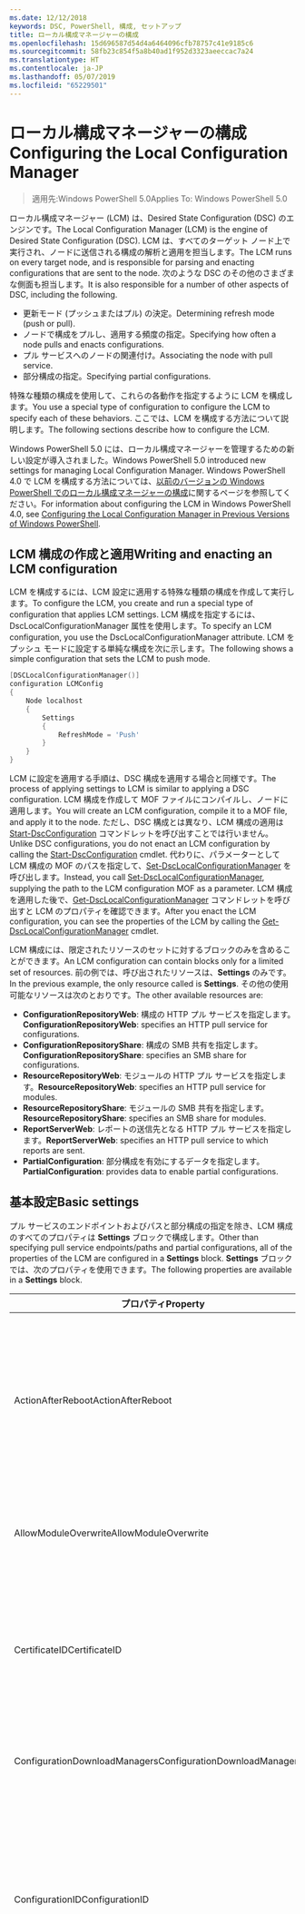 ```yaml
---
ms.date: 12/12/2018
keywords: DSC, PowerShell, 構成, セットアップ
title: ローカル構成マネージャーの構成
ms.openlocfilehash: 15d696587d54d4a6464096cfb78757c41e9185c6
ms.sourcegitcommit: 58fb23c854f5a8b40ad1f952d3323aeeccac7a24
ms.translationtype: HT
ms.contentlocale: ja-JP
ms.lasthandoff: 05/07/2019
ms.locfileid: "65229501"
---
```

# <a name="configuring-the-local-configuration-manager"></a><span data-ttu-id="2048e-103">ローカル構成マネージャーの構成</span><span class="sxs-lookup"><span data-stu-id="2048e-103">Configuring the Local Configuration Manager</span></span>

> <span data-ttu-id="2048e-104">適用先:Windows PowerShell 5.0</span><span class="sxs-lookup"><span data-stu-id="2048e-104">Applies To: Windows PowerShell 5.0</span></span>

<span data-ttu-id="2048e-105">ローカル構成マネージャー (LCM) は、Desired State Configuration (DSC) のエンジンです。</span><span class="sxs-lookup"><span data-stu-id="2048e-105">The Local Configuration Manager (LCM) is the engine of Desired State Configuration (DSC).</span></span>
<span data-ttu-id="2048e-106">LCM は、すべてのターゲット ノード上で実行され、ノードに送信される構成の解析と適用を担当します。</span><span class="sxs-lookup"><span data-stu-id="2048e-106">The LCM runs on every target node, and is responsible for parsing and enacting configurations that are sent to the node.</span></span>
<span data-ttu-id="2048e-107">次のような DSC のその他のさまざまな側面も担当します。</span><span class="sxs-lookup"><span data-stu-id="2048e-107">It is also responsible for a number of other aspects of DSC, including the following.</span></span>

- <span data-ttu-id="2048e-108">更新モード (プッシュまたはプル) の決定。</span><span class="sxs-lookup"><span data-stu-id="2048e-108">Determining refresh mode (push or pull).</span></span>
- <span data-ttu-id="2048e-109">ノードで構成をプルし、適用する頻度の指定。</span><span class="sxs-lookup"><span data-stu-id="2048e-109">Specifying how often a node pulls and enacts configurations.</span></span>
- <span data-ttu-id="2048e-110">プル サービスへのノードの関連付け。</span><span class="sxs-lookup"><span data-stu-id="2048e-110">Associating the node with pull service.</span></span>
- <span data-ttu-id="2048e-111">部分構成の指定。</span><span class="sxs-lookup"><span data-stu-id="2048e-111">Specifying partial configurations.</span></span>

<span data-ttu-id="2048e-112">特殊な種類の構成を使用して、これらの各動作を指定するように LCM を構成します。</span><span class="sxs-lookup"><span data-stu-id="2048e-112">You use a special type of configuration to configure the LCM to specify each of these behaviors.</span></span>
<span data-ttu-id="2048e-113">ここでは、LCM を構成する方法について説明します。</span><span class="sxs-lookup"><span data-stu-id="2048e-113">The following sections describe how to configure the LCM.</span></span>

<span data-ttu-id="2048e-114">Windows PowerShell 5.0 には、ローカル構成マネージャーを管理するための新しい設定が導入されました。</span><span class="sxs-lookup"><span data-stu-id="2048e-114">Windows PowerShell 5.0 introduced new settings for managing Local Configuration Manager.</span></span>
<span data-ttu-id="2048e-115">Windows PowerShell 4.0 で LCM を構成する方法については、[以前のバージョンの Windows PowerShell でのローカル構成マネージャーの構成](metaconfig4.md)に関するページを参照してください。</span><span class="sxs-lookup"><span data-stu-id="2048e-115">For information about configuring the LCM in Windows PowerShell 4.0, see [Configuring the Local Configuration Manager in Previous Versions of Windows PowerShell](metaconfig4.md).</span></span>

## <a name="writing-and-enacting-an-lcm-configuration"></a><span data-ttu-id="2048e-116">LCM 構成の作成と適用</span><span class="sxs-lookup"><span data-stu-id="2048e-116">Writing and enacting an LCM configuration</span></span>

<span data-ttu-id="2048e-117">LCM を構成するには、LCM 設定に適用する特殊な種類の構成を作成して実行します。</span><span class="sxs-lookup"><span data-stu-id="2048e-117">To configure the LCM, you create and run a special type of configuration that applies LCM settings.</span></span>
<span data-ttu-id="2048e-118">LCM 構成を指定するには、DscLocalConfigurationManager 属性を使用します。</span><span class="sxs-lookup"><span data-stu-id="2048e-118">To specify an LCM configuration, you use the DscLocalConfigurationManager attribute.</span></span>
<span data-ttu-id="2048e-119">LCM をプッシュ モードに設定する単純な構成を次に示します。</span><span class="sxs-lookup"><span data-stu-id="2048e-119">The following shows a simple configuration that sets the LCM to push mode.</span></span>

```powershell
[DSCLocalConfigurationManager()]
configuration LCMConfig
{
    Node localhost
    {
        Settings
        {
            RefreshMode = 'Push'
        }
    }
}
```

<span data-ttu-id="2048e-120">LCM に設定を適用する手順は、DSC 構成を適用する場合と同様です。</span><span class="sxs-lookup"><span data-stu-id="2048e-120">The process of applying settings to LCM is similar to applying a DSC configuration.</span></span>
<span data-ttu-id="2048e-121">LCM 構成を作成して MOF ファイルにコンパイルし、ノードに適用します。</span><span class="sxs-lookup"><span data-stu-id="2048e-121">You will create an LCM configuration, compile it to a MOF file, and apply it to the node.</span></span>
<span data-ttu-id="2048e-122">ただし、DSC 構成とは異なり、LCM 構成の適用は [Start-DscConfiguration](/powershell/module/psdesiredstateconfiguration/start-dscconfiguration) コマンドレットを呼び出すことでは行いません。</span><span class="sxs-lookup"><span data-stu-id="2048e-122">Unlike DSC configurations, you do not enact an LCM configuration by calling the [Start-DscConfiguration](/powershell/module/psdesiredstateconfiguration/start-dscconfiguration) cmdlet.</span></span>
<span data-ttu-id="2048e-123">代わりに、パラメーターとして LCM 構成の MOF のパスを指定して、[Set-DscLocalConfigurationManager](/powershell/module/PSDesiredStateConfiguration/Set-DscLocalConfigurationManager) を呼び出します。</span><span class="sxs-lookup"><span data-stu-id="2048e-123">Instead, you call [Set-DscLocalConfigurationManager](/powershell/module/PSDesiredStateConfiguration/Set-DscLocalConfigurationManager), supplying the path to the LCM configuration MOF as a parameter.</span></span>
<span data-ttu-id="2048e-124">LCM 構成を適用した後で、[Get-DscLocalConfigurationManager](/powershell/module/PSDesiredStateConfiguration/Get-DscLocalConfigurationManager) コマンドレットを呼び出すと LCM のプロパティを確認できます。</span><span class="sxs-lookup"><span data-stu-id="2048e-124">After you enact the LCM configuration, you can see the properties of the LCM by calling the [Get-DscLocalConfigurationManager](/powershell/module/PSDesiredStateConfiguration/Get-DscLocalConfigurationManager) cmdlet.</span></span>

<span data-ttu-id="2048e-125">LCM 構成には、限定されたリソースのセットに対するブロックのみを含めることができます。</span><span class="sxs-lookup"><span data-stu-id="2048e-125">An LCM configuration can contain blocks only for a limited set of resources.</span></span>
<span data-ttu-id="2048e-126">前の例では、呼び出されたリソースは、**Settings** のみです。</span><span class="sxs-lookup"><span data-stu-id="2048e-126">In the previous example, the only resource called is **Settings**.</span></span>
<span data-ttu-id="2048e-127">その他の使用可能なリソースは次のとおりです。</span><span class="sxs-lookup"><span data-stu-id="2048e-127">The other available resources are:</span></span>

* <span data-ttu-id="2048e-128">**ConfigurationRepositoryWeb**: 構成の HTTP プル サービスを指定します。</span><span class="sxs-lookup"><span data-stu-id="2048e-128">**ConfigurationRepositoryWeb**: specifies an HTTP pull service for configurations.</span></span>
* <span data-ttu-id="2048e-129">**ConfigurationRepositoryShare**: 構成の SMB 共有を指定します。</span><span class="sxs-lookup"><span data-stu-id="2048e-129">**ConfigurationRepositoryShare**: specifies an SMB share for configurations.</span></span>
* <span data-ttu-id="2048e-130">**ResourceRepositoryWeb**: モジュールの HTTP プル サービスを指定します。</span><span class="sxs-lookup"><span data-stu-id="2048e-130">**ResourceRepositoryWeb**: specifies an HTTP pull service for modules.</span></span>
* <span data-ttu-id="2048e-131">**ResourceRepositoryShare**: モジュールの SMB 共有を指定します。</span><span class="sxs-lookup"><span data-stu-id="2048e-131">**ResourceRepositoryShare**: specifies an SMB share for modules.</span></span>
* <span data-ttu-id="2048e-132">**ReportServerWeb**: レポートの送信先となる HTTP プル サービスを指定します。</span><span class="sxs-lookup"><span data-stu-id="2048e-132">**ReportServerWeb**: specifies an HTTP pull service to which reports are sent.</span></span>
* <span data-ttu-id="2048e-133">**PartialConfiguration**: 部分構成を有効にするデータを指定します。</span><span class="sxs-lookup"><span data-stu-id="2048e-133">**PartialConfiguration**: provides data to enable partial configurations.</span></span>

## <a name="basic-settings"></a><span data-ttu-id="2048e-134">基本設定</span><span class="sxs-lookup"><span data-stu-id="2048e-134">Basic settings</span></span>

<span data-ttu-id="2048e-135">プル サービスのエンドポイントおよびパスと部分構成の指定を除き、LCM 構成のすべてのプロパティは **Settings** ブロックで構成します。</span><span class="sxs-lookup"><span data-stu-id="2048e-135">Other than specifying pull service endpoints/paths and partial configurations, all of the properties of the LCM are configured in a **Settings** block.</span></span>
<span data-ttu-id="2048e-136">**Settings** ブロックでは、次のプロパティを使用できます。</span><span class="sxs-lookup"><span data-stu-id="2048e-136">The following properties are available in a **Settings** block.</span></span>

|  <span data-ttu-id="2048e-137">プロパティ</span><span class="sxs-lookup"><span data-stu-id="2048e-137">Property</span></span>  |  <span data-ttu-id="2048e-138">種類</span><span class="sxs-lookup"><span data-stu-id="2048e-138">Type</span></span>  |  <span data-ttu-id="2048e-139">説明</span><span class="sxs-lookup"><span data-stu-id="2048e-139">Description</span></span>   |
|----------- |------- |--------------- |
| <span data-ttu-id="2048e-140">ActionAfterReboot</span><span class="sxs-lookup"><span data-stu-id="2048e-140">ActionAfterReboot</span></span>| <span data-ttu-id="2048e-141">string</span><span class="sxs-lookup"><span data-stu-id="2048e-141">string</span></span>| <span data-ttu-id="2048e-142">構成の適用中の再起動後の動作を指定します。</span><span class="sxs-lookup"><span data-stu-id="2048e-142">Specifies what happens after a reboot during the application of a configuration.</span></span> <span data-ttu-id="2048e-143">指定できる値は __"ContinueConfiguration"__ と __"StopConfiguration"__ です。</span><span class="sxs-lookup"><span data-stu-id="2048e-143">The possible values are __"ContinueConfiguration"__ and __"StopConfiguration"__.</span></span> <ul><li> <span data-ttu-id="2048e-144">__ContinueConfiguration__: コンピューターの再起動後、現在の構成を引き続き適用します。</span><span class="sxs-lookup"><span data-stu-id="2048e-144">__ContinueConfiguration__: Continue applying the current configuration after machine reboot.</span></span> <span data-ttu-id="2048e-145">これは、既定値です。</span><span class="sxs-lookup"><span data-stu-id="2048e-145">This is the default value</span></span></li><li><span data-ttu-id="2048e-146">__StopConfiguration__: コンピューターの再起動後、現在の構成の適用を停止します。</span><span class="sxs-lookup"><span data-stu-id="2048e-146">__StopConfiguration__: Stop the current configuration after machine reboot.</span></span></li></ul>|
| <span data-ttu-id="2048e-147">AllowModuleOverwrite</span><span class="sxs-lookup"><span data-stu-id="2048e-147">AllowModuleOverwrite</span></span>| <span data-ttu-id="2048e-148">ブール</span><span class="sxs-lookup"><span data-stu-id="2048e-148">bool</span></span>| <span data-ttu-id="2048e-149">プル サービスからダウンロードされた新しい構成でのターゲット ノードの古い構成の上書きを許可する場合は、__$TRUE__。</span><span class="sxs-lookup"><span data-stu-id="2048e-149">__$TRUE__ if new configurations downloaded from the pull service are allowed to overwrite the old ones on the target node.</span></span> <span data-ttu-id="2048e-150">それ以外の場合は、$FALSE。</span><span class="sxs-lookup"><span data-stu-id="2048e-150">Otherwise, $FALSE.</span></span>|
| <span data-ttu-id="2048e-151">CertificateID</span><span class="sxs-lookup"><span data-stu-id="2048e-151">CertificateID</span></span>| <span data-ttu-id="2048e-152">string</span><span class="sxs-lookup"><span data-stu-id="2048e-152">string</span></span>| <span data-ttu-id="2048e-153">構成で渡される資格情報をセキュリティで保護するために使用される証明書の拇印。</span><span class="sxs-lookup"><span data-stu-id="2048e-153">The thumbprint of a certificate used to secure credentials passed in a configuration.</span></span> <span data-ttu-id="2048e-154">詳細については、「[Want to secure credentials in Windows PowerShell Desired State Configuration? (Windows PowerShell Desired State Configuration で資格情報をセキュリティ保護する)](http://blogs.msdn.com/b/powershell/archive/2014/01/31/want-to-secure-credentials-in-windows-powershell-desired-state-configuration.aspx)」をご覧ください。</span><span class="sxs-lookup"><span data-stu-id="2048e-154">For more information see [Want to secure credentials in Windows PowerShell Desired State Configuration](http://blogs.msdn.com/b/powershell/archive/2014/01/31/want-to-secure-credentials-in-windows-powershell-desired-state-configuration.aspx)?.</span></span> <br> <span data-ttu-id="2048e-155">__注:__ Azure Automation DSC プル サービスを使用している場合、このプロパティは自動で管理されます。</span><span class="sxs-lookup"><span data-stu-id="2048e-155">__Note:__ this is managed automatically if using Azure Automation DSC pull service.</span></span>|
| <span data-ttu-id="2048e-156">ConfigurationDownloadManagers</span><span class="sxs-lookup"><span data-stu-id="2048e-156">ConfigurationDownloadManagers</span></span>| <span data-ttu-id="2048e-157">CimInstance[]</span><span class="sxs-lookup"><span data-stu-id="2048e-157">CimInstance[]</span></span>| <span data-ttu-id="2048e-158">使われていません。</span><span class="sxs-lookup"><span data-stu-id="2048e-158">Obsolete.</span></span> <span data-ttu-id="2048e-159">構成プル サービスのエンドポイントを定義するには、__ConfigurationRepositoryWeb__ ブロックと __ConfigurationRepositoryShare__ ブロックを使用します。</span><span class="sxs-lookup"><span data-stu-id="2048e-159">Use __ConfigurationRepositoryWeb__ and __ConfigurationRepositoryShare__ blocks to define configuration pull service endpoints.</span></span>|
| <span data-ttu-id="2048e-160">ConfigurationID</span><span class="sxs-lookup"><span data-stu-id="2048e-160">ConfigurationID</span></span>| <span data-ttu-id="2048e-161">string</span><span class="sxs-lookup"><span data-stu-id="2048e-161">string</span></span>| <span data-ttu-id="2048e-162">旧バージョンのプル サービスとの互換性用。</span><span class="sxs-lookup"><span data-stu-id="2048e-162">For backwards compatibility with older pull service versions.</span></span> <span data-ttu-id="2048e-163">プル サービスから取得する構成ファイルを識別する GUID。</span><span class="sxs-lookup"><span data-stu-id="2048e-163">A GUID that identifies the configuration file to get from a pull service.</span></span> <span data-ttu-id="2048e-164">構成 MOF の名前が ConfigurationID.mof の場合、ノードはプル サービスで構成をプルします。</span><span class="sxs-lookup"><span data-stu-id="2048e-164">The node will pull configurations on the pull service if the name of the configuration MOF is named ConfigurationID.mof.</span></span><br> <span data-ttu-id="2048e-165">__注:__ このプロパティを設定した場合、__RegistrationKey__ を使用してプル サービスへノードを登録することはできません。</span><span class="sxs-lookup"><span data-stu-id="2048e-165">__Note:__ If you set this property, registering the node with a pull service by using __RegistrationKey__ does not work.</span></span> <span data-ttu-id="2048e-166">詳細については、「[構成名を使用したプル クライアントのセットアップ](../pull-server/pullClientConfigNames.md)」を参照してください。</span><span class="sxs-lookup"><span data-stu-id="2048e-166">For more information, see [Setting up a pull client with configuration names](../pull-server/pullClientConfigNames.md).</span></span>|
| <span data-ttu-id="2048e-167">ConfigurationMode</span><span class="sxs-lookup"><span data-stu-id="2048e-167">ConfigurationMode</span></span>| <span data-ttu-id="2048e-168">string</span><span class="sxs-lookup"><span data-stu-id="2048e-168">string</span></span> | <span data-ttu-id="2048e-169">LCM が実際に構成をターゲット ノードに適用する方法を指定します。</span><span class="sxs-lookup"><span data-stu-id="2048e-169">Specifies how the LCM actually applies the configuration to the target nodes.</span></span> <span data-ttu-id="2048e-170">指定できる値は __"ApplyOnly"__、__"ApplyAndMonitior"__、__"ApplyAndAutoCorrect"__ です。</span><span class="sxs-lookup"><span data-stu-id="2048e-170">Possible values are __"ApplyOnly"__,__"ApplyAndMonitor"__, and __"ApplyAndAutoCorrect"__.</span></span> <ul><li><span data-ttu-id="2048e-171">__ApplyOnly__:DSC によって構成が適用され、それ以上は何も行われません。ただし、ターゲット ノードに新しい構成がプッシュされた場合、または新しい構成がサービスからプルされた場合を除きます。</span><span class="sxs-lookup"><span data-stu-id="2048e-171">__ApplyOnly__: DSC applies the configuration and does nothing further unless a new configuration is pushed to the target node or when a new configuration is pulled from a service.</span></span> <span data-ttu-id="2048e-172">新しい構成を最初に適用した後、DSC では以前に構成した状態からのずれを確認しません。</span><span class="sxs-lookup"><span data-stu-id="2048e-172">After initial application of a new configuration, DSC does not check for drift from a previously configured state.</span></span> <span data-ttu-id="2048e-173">DSC は成功するまで構成の適用を試みて、成功すると __ApplyOnly__ が有効になります。</span><span class="sxs-lookup"><span data-stu-id="2048e-173">Note that DSC will attempt to apply the configuration until it is successful before __ApplyOnly__ takes effect.</span></span> </li><li> <span data-ttu-id="2048e-174">__ApplyAndMonitor__:これは、既定値です。</span><span class="sxs-lookup"><span data-stu-id="2048e-174">__ApplyAndMonitor__: This is the default value.</span></span> <span data-ttu-id="2048e-175">LCM は、新しい構成を適用します。</span><span class="sxs-lookup"><span data-stu-id="2048e-175">The LCM applies any new configurations.</span></span> <span data-ttu-id="2048e-176">新しい構成を最初に適用した後、ターゲット ノードが望ましい状態からずれた場合、DSC では、ログで不一致を報告します。</span><span class="sxs-lookup"><span data-stu-id="2048e-176">After initial application of a new configuration, if the target node drifts from the desired state, DSC reports the discrepancy in logs.</span></span> <span data-ttu-id="2048e-177">DSC は成功するまで構成の適用を試みて、成功すると __ApplyAndMonitor__ が有効になります。</span><span class="sxs-lookup"><span data-stu-id="2048e-177">Note that DSC will attempt to apply the configuration until it is successful before __ApplyAndMonitor__ takes effect.</span></span></li><li><span data-ttu-id="2048e-178">__ApplyAndAutoCorrect__:DSC によって新しい構成が適用されます。</span><span class="sxs-lookup"><span data-stu-id="2048e-178">__ApplyAndAutoCorrect__: DSC applies any new configurations.</span></span> <span data-ttu-id="2048e-179">新しい構成を最初に適用した後、ターゲット ノードが望ましい状態からずれた場合、DSC では、ログで不一致を報告し、現在の構成を再度適用します。</span><span class="sxs-lookup"><span data-stu-id="2048e-179">After initial application of a new configuration, if the target node drifts from the desired state, DSC reports the discrepancy in logs, and then re-applies the current configuration.</span></span></li></ul>|
| <span data-ttu-id="2048e-180">ConfigurationModeFrequencyMins</span><span class="sxs-lookup"><span data-stu-id="2048e-180">ConfigurationModeFrequencyMins</span></span>| <span data-ttu-id="2048e-181">UInt32</span><span class="sxs-lookup"><span data-stu-id="2048e-181">UInt32</span></span>| <span data-ttu-id="2048e-182">現在の構成がチェックおよび適用される頻度 (分単位)</span><span class="sxs-lookup"><span data-stu-id="2048e-182">How often, in minutes, the current configuration is checked and applied.</span></span> <span data-ttu-id="2048e-183">ConfigurationMode プロパティが ApplyOnly に設定されている場合、このプロパティは無視されます。</span><span class="sxs-lookup"><span data-stu-id="2048e-183">This property is ignored if the ConfigurationMode property is set to ApplyOnly.</span></span> <span data-ttu-id="2048e-184">既定値は 15 です。</span><span class="sxs-lookup"><span data-stu-id="2048e-184">The default value is 15.</span></span>|
| <span data-ttu-id="2048e-185">DebugMode</span><span class="sxs-lookup"><span data-stu-id="2048e-185">DebugMode</span></span>| <span data-ttu-id="2048e-186">string</span><span class="sxs-lookup"><span data-stu-id="2048e-186">string</span></span>| <span data-ttu-id="2048e-187">指定できる値は __None__、__ForceModuleImport__、および __All__ です。</span><span class="sxs-lookup"><span data-stu-id="2048e-187">Possible values are __None__, __ForceModuleImport__, and __All__.</span></span> <ul><li><span data-ttu-id="2048e-188">キャッシュされたリソースを使用する場合は、__None__ に設定します。</span><span class="sxs-lookup"><span data-stu-id="2048e-188">Set to __None__ to use cached resources.</span></span> <span data-ttu-id="2048e-189">これが既定値であり、運用シナリオではこの値を使う必要があります。</span><span class="sxs-lookup"><span data-stu-id="2048e-189">This is the default and should be used in production scenarios.</span></span></li><li><span data-ttu-id="2048e-190">__ForceModuleImport__ に設定すると、以前に読み込まれ、キャッシュされた DSC リソース モジュールも LCM によって再読み込みされます。</span><span class="sxs-lookup"><span data-stu-id="2048e-190">Setting to __ForceModuleImport__, causes the LCM to reload any DSC resource modules, even if they have been previously loaded and cached.</span></span> <span data-ttu-id="2048e-191">これは、使用時に各モジュールが再読み込みされるため、DSC 操作のパフォーマンスに影響します。</span><span class="sxs-lookup"><span data-stu-id="2048e-191">This impacts the performance of DSC operations as each module is reloaded on use.</span></span> <span data-ttu-id="2048e-192">通常、リソースのデバッグ中には、この値を使用します</span><span class="sxs-lookup"><span data-stu-id="2048e-192">Typically you would use this value while debugging a resource</span></span></li><li><span data-ttu-id="2048e-193">このリリースでは、__All__ は、__ForceModuleImport__ と同じです。</span><span class="sxs-lookup"><span data-stu-id="2048e-193">In this release, __All__ is same as __ForceModuleImport__</span></span></li></ul> |
| <span data-ttu-id="2048e-194">RebootNodeIfNeeded</span><span class="sxs-lookup"><span data-stu-id="2048e-194">RebootNodeIfNeeded</span></span>| <span data-ttu-id="2048e-195">ブール</span><span class="sxs-lookup"><span data-stu-id="2048e-195">bool</span></span>| <span data-ttu-id="2048e-196">これを `$true` に設定して、リソースにより `$global:DSCMachineStatus` フラグを使用したノードが再起動されるようにします。</span><span class="sxs-lookup"><span data-stu-id="2048e-196">Set this to `$true` to allow resources to reboot the Node using the `$global:DSCMachineStatus` flag.</span></span> <span data-ttu-id="2048e-197">設定しない場合は、再起動が必要な構成のノードを手動で再起動する必要があります。</span><span class="sxs-lookup"><span data-stu-id="2048e-197">Otherwise, you will have to manually reboot the node for any configuration that requires it.</span></span> <span data-ttu-id="2048e-198">既定値は `$false` です。</span><span class="sxs-lookup"><span data-stu-id="2048e-198">The default value is `$false`.</span></span> <span data-ttu-id="2048e-199">DSC 以外 (Windows インストーラーなど) で再起動の条件が有効化されている場合にこの設定を使用するには、この設定を [xPendingReboot](https://github.com/powershell/xpendingreboot) モジュールと併用します。</span><span class="sxs-lookup"><span data-stu-id="2048e-199">To use this setting when a reboot condition is enacted by something other than DSC (such as Windows Installer), combine this setting with the [xPendingReboot](https://github.com/powershell/xpendingreboot) module.</span></span>|
| <span data-ttu-id="2048e-200">RefreshMode</span><span class="sxs-lookup"><span data-stu-id="2048e-200">RefreshMode</span></span>| <span data-ttu-id="2048e-201">string</span><span class="sxs-lookup"><span data-stu-id="2048e-201">string</span></span>| <span data-ttu-id="2048e-202">LCM が構成を取得する方法を指定します。</span><span class="sxs-lookup"><span data-stu-id="2048e-202">Specifies how the LCM gets configurations.</span></span> <span data-ttu-id="2048e-203">指定できる値は、__"Disabled"__、__"Push"__、__"Pull"__ です。</span><span class="sxs-lookup"><span data-stu-id="2048e-203">The possible values are __"Disabled"__, __"Push"__, and __"Pull"__.</span></span> <ul><li><span data-ttu-id="2048e-204">__Disabled__: このノードの DSC 構成が無効になります。</span><span class="sxs-lookup"><span data-stu-id="2048e-204">__Disabled__: DSC configurations are disabled for this node.</span></span></li><li> <span data-ttu-id="2048e-205">__Push__: [Start-DscConfiguration](/powershell/module/psdesiredstateconfiguration/start-dscconfiguration) コマンドレットを呼び出すことによって構成を開始します。</span><span class="sxs-lookup"><span data-stu-id="2048e-205">__Push__: Configurations are initiated by calling the [Start-DscConfiguration](/powershell/module/psdesiredstateconfiguration/start-dscconfiguration) cmdlet.</span></span> <span data-ttu-id="2048e-206">構成は、ノードにすぐに適用されます。</span><span class="sxs-lookup"><span data-stu-id="2048e-206">The configuration is applied immediately to the node.</span></span> <span data-ttu-id="2048e-207">これは、既定値です。</span><span class="sxs-lookup"><span data-stu-id="2048e-207">This is the default value.</span></span></li><li><span data-ttu-id="2048e-208">__Pull:__ プル サービスまたは SMB パスで構成を定期的にチェックするようにノードを構成します。</span><span class="sxs-lookup"><span data-stu-id="2048e-208">__Pull:__ The node is configured to regularly check for configurations from a pull service or SMB path.</span></span> <span data-ttu-id="2048e-209">このプロパティを __Pull__ に設定する場合、__ConfigurationRepositoryWeb__ ブロックまたは __ConfigurationRepositoryShare__ ブロックで HTTP (サービス) または SMB (共有) パスを指定する必要があります。</span><span class="sxs-lookup"><span data-stu-id="2048e-209">If this property is set to __Pull__, you must specify an HTTP (service) or SMB (share) path in a __ConfigurationRepositoryWeb__ or __ConfigurationRepositoryShare__ block.</span></span></li></ul>|
| <span data-ttu-id="2048e-210">RefreshFrequencyMins</span><span class="sxs-lookup"><span data-stu-id="2048e-210">RefreshFrequencyMins</span></span>| <span data-ttu-id="2048e-211">Uint32</span><span class="sxs-lookup"><span data-stu-id="2048e-211">Uint32</span></span>| <span data-ttu-id="2048e-212">LCM がプル サービスをチェックして最新の構成を取得する時間間隔 (分)。</span><span class="sxs-lookup"><span data-stu-id="2048e-212">The time interval, in minutes, at which the LCM checks a pull service to get updated configurations.</span></span> <span data-ttu-id="2048e-213">この値は、LCM がプル モードで構成されていない場合は無視されます。</span><span class="sxs-lookup"><span data-stu-id="2048e-213">This value is ignored if the LCM is not configured in pull mode.</span></span> <span data-ttu-id="2048e-214">既定値は 30 です。</span><span class="sxs-lookup"><span data-stu-id="2048e-214">The default value is 30.</span></span>|
| <span data-ttu-id="2048e-215">ReportManagers</span><span class="sxs-lookup"><span data-stu-id="2048e-215">ReportManagers</span></span>| <span data-ttu-id="2048e-216">CimInstance[]</span><span class="sxs-lookup"><span data-stu-id="2048e-216">CimInstance[]</span></span>| <span data-ttu-id="2048e-217">使われていません。</span><span class="sxs-lookup"><span data-stu-id="2048e-217">Obsolete.</span></span> <span data-ttu-id="2048e-218">プル サービスへデータをレポートするエンドポイントを定義するには、__ReportServerWeb__ ブロックを使用します。</span><span class="sxs-lookup"><span data-stu-id="2048e-218">Use __ReportServerWeb__ blocks to define an endpoint to send reporting data to a pull service.</span></span>|
| <span data-ttu-id="2048e-219">ResourceModuleManagers</span><span class="sxs-lookup"><span data-stu-id="2048e-219">ResourceModuleManagers</span></span>| <span data-ttu-id="2048e-220">CimInstance[]</span><span class="sxs-lookup"><span data-stu-id="2048e-220">CimInstance[]</span></span>| <span data-ttu-id="2048e-221">使われていません。</span><span class="sxs-lookup"><span data-stu-id="2048e-221">Obsolete.</span></span> <span data-ttu-id="2048e-222">プル サービスの HTTP エンドポイントまたは SMB パスを定義するには、__ResourceRepositoryWeb__ ブロックまたは __ResourceRepositoryShare__ ブロックをそれぞれ使用します。</span><span class="sxs-lookup"><span data-stu-id="2048e-222">Use __ResourceRepositoryWeb__ and __ResourceRepositoryShare__ blocks to define pull service HTTP endpoints or SMB paths, respectively.</span></span>|
| <span data-ttu-id="2048e-223">PartialConfigurations</span><span class="sxs-lookup"><span data-stu-id="2048e-223">PartialConfigurations</span></span>| <span data-ttu-id="2048e-224">CimInstance</span><span class="sxs-lookup"><span data-stu-id="2048e-224">CimInstance</span></span>| <span data-ttu-id="2048e-225">実装されていません。</span><span class="sxs-lookup"><span data-stu-id="2048e-225">Not implemented.</span></span> <span data-ttu-id="2048e-226">使用しないでください。</span><span class="sxs-lookup"><span data-stu-id="2048e-226">Do not use.</span></span>|
| <span data-ttu-id="2048e-227">StatusRetentionTimeInDays</span><span class="sxs-lookup"><span data-stu-id="2048e-227">StatusRetentionTimeInDays</span></span> | <span data-ttu-id="2048e-228">UInt32</span><span class="sxs-lookup"><span data-stu-id="2048e-228">UInt32</span></span>| <span data-ttu-id="2048e-229">LCM が現在の構成の状態を保持する日数。</span><span class="sxs-lookup"><span data-stu-id="2048e-229">The number of days the LCM keeps the status of the current configuration.</span></span>|

> [!NOTE]
> <span data-ttu-id="2048e-230">LCM は次に基づいて **ConfigurationModeFrequencyMins** サイクルを開始します。</span><span class="sxs-lookup"><span data-stu-id="2048e-230">The LCM starts the **ConfigurationModeFrequencyMins** cycle based on:</span></span>
>
> - <span data-ttu-id="2048e-231">新しいメタ構成が `Set-DscLocalConfigurationManager` を使用して適用される</span><span class="sxs-lookup"><span data-stu-id="2048e-231">A new metaconfig is applied using `Set-DscLocalConfigurationManager`</span></span>
> - <span data-ttu-id="2048e-232">コンピューターの再起動</span><span class="sxs-lookup"><span data-stu-id="2048e-232">A machine restart</span></span>
>
> <span data-ttu-id="2048e-233">タイマー プロセスでクラッシュが発生するすべての状況で、それが 30 秒以内に検出され、サイクルが再開されます。</span><span class="sxs-lookup"><span data-stu-id="2048e-233">For any condition where the timer process experiences a crash, that will be detected within 30 seconds and the cycle will be restarted.</span></span>
> <span data-ttu-id="2048e-234">同時実行操作によって、サイクルの開始が遅延する可能性があり、この操作の期間が構成済みのサイクル頻度を超えた場合、次のタイマーは開始されません。</span><span class="sxs-lookup"><span data-stu-id="2048e-234">A concurrent operation could delay the cycle from being started, if the duration of this operation exceeds the configured cycle frequency, the next timer will not start.</span></span>
>
> <span data-ttu-id="2048e-235">たとえば、メタ構成が 15 分のプル頻度で構成されており、プルが T1 で発生するとします。</span><span class="sxs-lookup"><span data-stu-id="2048e-235">Example, the metaconfig is configured at a 15 minute pull frequency and a pull occurs at T1.</span></span>  <span data-ttu-id="2048e-236">ノードにより 16 分間で作業が完了されません。</span><span class="sxs-lookup"><span data-stu-id="2048e-236">The Node does not finish work for 16 minutes.</span></span>  <span data-ttu-id="2048e-237">最初の 15 分のサイクルは無視され、次のプルが T1 + 15 + 15 で発生します。</span><span class="sxs-lookup"><span data-stu-id="2048e-237">The first 15 minute cycle is ignored, and next pull will happen at T1+15+15.</span></span>

## <a name="pull-service"></a><span data-ttu-id="2048e-238">プル サービス</span><span class="sxs-lookup"><span data-stu-id="2048e-238">Pull service</span></span>

<span data-ttu-id="2048e-239">LCM 構成では、次の種類のプル サービス エンドポイントを定義できます。</span><span class="sxs-lookup"><span data-stu-id="2048e-239">LCM configuration supports defining the following types of pull service endpoints:</span></span>

- <span data-ttu-id="2048e-240">**構成サーバー**: DSC 構成のリポジトリ。</span><span class="sxs-lookup"><span data-stu-id="2048e-240">**Configuration server**: A repository for DSC configurations.</span></span> <span data-ttu-id="2048e-241">**ConfigurationRepositoryWeb** (Web ベースのサーバーの場合) ブロックと **ConfigurationRepositoryShare** (SMB ベースのサーバーの場合) ブロックを使用して、構成サーバーを定義します。</span><span class="sxs-lookup"><span data-stu-id="2048e-241">Define configuration servers by using **ConfigurationRepositoryWeb** (for web-based servers) and **ConfigurationRepositoryShare** (for SMB-based servers) blocks.</span></span>
- <span data-ttu-id="2048e-242">**リソース サーバー**: PowerShell モジュールとしてパッケージ化された DSC リソースのリポジトリ。</span><span class="sxs-lookup"><span data-stu-id="2048e-242">**Resource server**: A repository for DSC resources, packaged as PowerShell modules.</span></span> <span data-ttu-id="2048e-243">**ResourceRepositoryWeb** (Web ベースのサーバーの場合) ブロックと **ResourceRepositoryShare** (SMB ベースのサーバーの場合) ブロックを使用して、リソース サーバーを定義します。</span><span class="sxs-lookup"><span data-stu-id="2048e-243">Define resource servers by using **ResourceRepositoryWeb** (for web-based servers) and **ResourceRepositoryShare** (for SMB-based servers) blocks.</span></span>
- <span data-ttu-id="2048e-244">**レポート サーバー**: DSC によってレポート データが送信される先のサービス。</span><span class="sxs-lookup"><span data-stu-id="2048e-244">**Report server**: A service that DSC sends report data to.</span></span> <span data-ttu-id="2048e-245">**ReportServerWeb** ブロックを使用して、レポート サーバーを定義します。</span><span class="sxs-lookup"><span data-stu-id="2048e-245">Define report servers by using **ReportServerWeb** blocks.</span></span> <span data-ttu-id="2048e-246">レポート サーバーは、Web サービスである必要があります。</span><span class="sxs-lookup"><span data-stu-id="2048e-246">A report server must be a web service.</span></span>

<span data-ttu-id="2048e-247">プル サービスの詳細については、[Desired State Configuration プル サービス](../pull-server/pullServer.md)に関するページを参照してください。</span><span class="sxs-lookup"><span data-stu-id="2048e-247">For more details on pull service see, [Desired State Configuration Pull Service](../pull-server/pullServer.md).</span></span>

## <a name="configuration-server-blocks"></a><span data-ttu-id="2048e-248">構成サーバーのブロック</span><span class="sxs-lookup"><span data-stu-id="2048e-248">Configuration server blocks</span></span>

<span data-ttu-id="2048e-249">Web ベースの構成サーバーを定義するには、**ConfigurationRepositoryWeb** ブロックを作成します。</span><span class="sxs-lookup"><span data-stu-id="2048e-249">To define a web-based configuration server, you create a **ConfigurationRepositoryWeb** block.</span></span>
<span data-ttu-id="2048e-250">**ConfigurationRepositoryWeb** は次のプロパティを定義します。</span><span class="sxs-lookup"><span data-stu-id="2048e-250">A **ConfigurationRepositoryWeb** defines the following properties.</span></span>

|<span data-ttu-id="2048e-251">プロパティ</span><span class="sxs-lookup"><span data-stu-id="2048e-251">Property</span></span>|<span data-ttu-id="2048e-252">種類</span><span class="sxs-lookup"><span data-stu-id="2048e-252">Type</span></span>|<span data-ttu-id="2048e-253">説明</span><span class="sxs-lookup"><span data-stu-id="2048e-253">Description</span></span>|
|---|---|---|
|<span data-ttu-id="2048e-254">AllowUnsecureConnection</span><span class="sxs-lookup"><span data-stu-id="2048e-254">AllowUnsecureConnection</span></span>|<span data-ttu-id="2048e-255">ブール</span><span class="sxs-lookup"><span data-stu-id="2048e-255">bool</span></span>|<span data-ttu-id="2048e-256">認証なしのノードからサーバーへの接続を許可するには、**$TRUE** に設定します。</span><span class="sxs-lookup"><span data-stu-id="2048e-256">Set to **$TRUE** to allow connections from the node to the server without authentication.</span></span> <span data-ttu-id="2048e-257">認証を要求するには、**$FALSE** に設定します。</span><span class="sxs-lookup"><span data-stu-id="2048e-257">Set to **$FALSE** to require authentication.</span></span>|
|<span data-ttu-id="2048e-258">CertificateID</span><span class="sxs-lookup"><span data-stu-id="2048e-258">CertificateID</span></span>|<span data-ttu-id="2048e-259">string</span><span class="sxs-lookup"><span data-stu-id="2048e-259">string</span></span>|<span data-ttu-id="2048e-260">サーバーへの認証に使用される証明書の拇印。</span><span class="sxs-lookup"><span data-stu-id="2048e-260">The thumbprint of a certificate used to authenticate to the server.</span></span>|
|<span data-ttu-id="2048e-261">ConfigurationNames</span><span class="sxs-lookup"><span data-stu-id="2048e-261">ConfigurationNames</span></span>|<span data-ttu-id="2048e-262">String[]</span><span class="sxs-lookup"><span data-stu-id="2048e-262">String[]</span></span>|<span data-ttu-id="2048e-263">ターゲット ノードによってプルされる構成の名前の配列。</span><span class="sxs-lookup"><span data-stu-id="2048e-263">An array of names of configurations to be pulled by the target node.</span></span> <span data-ttu-id="2048e-264">ノードが **RegistrationKey** を使用してプル サービスに登録されている場合にのみ使用します。</span><span class="sxs-lookup"><span data-stu-id="2048e-264">These are used only if the node is registered with the pull service by using a **RegistrationKey**.</span></span> <span data-ttu-id="2048e-265">詳細については、「[構成名を使用したプル クライアントのセットアップ](../pull-server/pullClientConfigNames.md)」を参照してください。</span><span class="sxs-lookup"><span data-stu-id="2048e-265">For more information, see [Setting up a pull client with configuration names](../pull-server/pullClientConfigNames.md).</span></span>|
|<span data-ttu-id="2048e-266">RegistrationKey</span><span class="sxs-lookup"><span data-stu-id="2048e-266">RegistrationKey</span></span>|<span data-ttu-id="2048e-267">string</span><span class="sxs-lookup"><span data-stu-id="2048e-267">string</span></span>|<span data-ttu-id="2048e-268">プル サービスにノードを登録する GUID。</span><span class="sxs-lookup"><span data-stu-id="2048e-268">A GUID that registers the node with the pull service.</span></span> <span data-ttu-id="2048e-269">詳細については、「[構成名を使用したプル クライアントのセットアップ](../pull-server/pullClientConfigNames.md)」を参照してください。</span><span class="sxs-lookup"><span data-stu-id="2048e-269">For more information, see [Setting up a pull client with configuration names](../pull-server/pullClientConfigNames.md).</span></span>|
|<span data-ttu-id="2048e-270">ServerURL</span><span class="sxs-lookup"><span data-stu-id="2048e-270">ServerURL</span></span>|<span data-ttu-id="2048e-271">string</span><span class="sxs-lookup"><span data-stu-id="2048e-271">string</span></span>|<span data-ttu-id="2048e-272">構成サービスの URL。</span><span class="sxs-lookup"><span data-stu-id="2048e-272">The URL of the configuration service.</span></span>|
|<span data-ttu-id="2048e-273">ProxyURL\*</span><span class="sxs-lookup"><span data-stu-id="2048e-273">ProxyURL\*</span></span>|<span data-ttu-id="2048e-274">string</span><span class="sxs-lookup"><span data-stu-id="2048e-274">string</span></span>|<span data-ttu-id="2048e-275">構成サービスと通信するときに使用する http プロキシの URL。</span><span class="sxs-lookup"><span data-stu-id="2048e-275">The URL of the http proxy to use when communicating with the configuration service.</span></span>|
|<span data-ttu-id="2048e-276">ProxyCredential\*</span><span class="sxs-lookup"><span data-stu-id="2048e-276">ProxyCredential\*</span></span>|<span data-ttu-id="2048e-277">pscredential</span><span class="sxs-lookup"><span data-stu-id="2048e-277">pscredential</span></span>|<span data-ttu-id="2048e-278">http プロキシに使用する資格情報。</span><span class="sxs-lookup"><span data-stu-id="2048e-278">Credential to use for the http proxy.</span></span>|

><span data-ttu-id="2048e-279">!注\* Windows バージョン 1809 以降でサポートされています。</span><span class="sxs-lookup"><span data-stu-id="2048e-279">!NOTE \* Supported in Windows versions 1809 and later.</span></span>

<span data-ttu-id="2048e-280">オンプレミス ノードの ConfigurationRepositoryWeb 値の設定を簡単に行うサンプル スクリプトが用意されています。「[DSC メタ構成の生成](https://docs.microsoft.com/azure/automation/automation-dsc-onboarding#generating-dsc-metaconfigurations)」を参照してください。</span><span class="sxs-lookup"><span data-stu-id="2048e-280">An example script to simplify configuring the ConfigurationRepositoryWeb value for on-premises nodes is available - see [Generating DSC metaconfigurations](https://docs.microsoft.com/azure/automation/automation-dsc-onboarding#generating-dsc-metaconfigurations)</span></span>

<span data-ttu-id="2048e-281">SMB ベースの構成サーバーを定義するには、**ConfigurationRepositoryShare** ブロックを作成します。</span><span class="sxs-lookup"><span data-stu-id="2048e-281">To define an SMB-based configuration server, you create a **ConfigurationRepositoryShare** block.</span></span>
<span data-ttu-id="2048e-282">**ConfigurationRepositoryShare** は次のプロパティを定義します。</span><span class="sxs-lookup"><span data-stu-id="2048e-282">A **ConfigurationRepositoryShare** defines the following properties.</span></span>

|<span data-ttu-id="2048e-283">プロパティ</span><span class="sxs-lookup"><span data-stu-id="2048e-283">Property</span></span>|<span data-ttu-id="2048e-284">種類</span><span class="sxs-lookup"><span data-stu-id="2048e-284">Type</span></span>|<span data-ttu-id="2048e-285">説明</span><span class="sxs-lookup"><span data-stu-id="2048e-285">Description</span></span>|
|---|---|---|
|<span data-ttu-id="2048e-286">Credential</span><span class="sxs-lookup"><span data-stu-id="2048e-286">Credential</span></span>|<span data-ttu-id="2048e-287">MSFT_Credential</span><span class="sxs-lookup"><span data-stu-id="2048e-287">MSFT_Credential</span></span>|<span data-ttu-id="2048e-288">SMB 共有への認証に使用される資格情報。</span><span class="sxs-lookup"><span data-stu-id="2048e-288">The credential used to authenticate to the SMB share.</span></span>|
|<span data-ttu-id="2048e-289">SourcePath</span><span class="sxs-lookup"><span data-stu-id="2048e-289">SourcePath</span></span>|<span data-ttu-id="2048e-290">string</span><span class="sxs-lookup"><span data-stu-id="2048e-290">string</span></span>|<span data-ttu-id="2048e-291">SMB 共有のパス。</span><span class="sxs-lookup"><span data-stu-id="2048e-291">The path of the SMB share.</span></span>|

## <a name="resource-server-blocks"></a><span data-ttu-id="2048e-292">リソース サーバーのブロック</span><span class="sxs-lookup"><span data-stu-id="2048e-292">Resource server blocks</span></span>

<span data-ttu-id="2048e-293">Web ベースのリソース サーバーを定義するには、**ResourceRepositoryWeb** ブロックを作成します。</span><span class="sxs-lookup"><span data-stu-id="2048e-293">To define a web-based resource server, you create a **ResourceRepositoryWeb** block.</span></span>
<span data-ttu-id="2048e-294">**ResourceRepositoryWeb** は次のプロパティを定義します。</span><span class="sxs-lookup"><span data-stu-id="2048e-294">A **ResourceRepositoryWeb** defines the following properties.</span></span>

|<span data-ttu-id="2048e-295">プロパティ</span><span class="sxs-lookup"><span data-stu-id="2048e-295">Property</span></span>|<span data-ttu-id="2048e-296">種類</span><span class="sxs-lookup"><span data-stu-id="2048e-296">Type</span></span>|<span data-ttu-id="2048e-297">説明</span><span class="sxs-lookup"><span data-stu-id="2048e-297">Description</span></span>|
|---|---|---|
|<span data-ttu-id="2048e-298">AllowUnsecureConnection</span><span class="sxs-lookup"><span data-stu-id="2048e-298">AllowUnsecureConnection</span></span>|<span data-ttu-id="2048e-299">ブール</span><span class="sxs-lookup"><span data-stu-id="2048e-299">bool</span></span>|<span data-ttu-id="2048e-300">認証なしのノードからサーバーへの接続を許可するには、**$TRUE** に設定します。</span><span class="sxs-lookup"><span data-stu-id="2048e-300">Set to **$TRUE** to allow connections from the node to the server without authentication.</span></span> <span data-ttu-id="2048e-301">認証を要求するには、**$FALSE** に設定します。</span><span class="sxs-lookup"><span data-stu-id="2048e-301">Set to **$FALSE** to require authentication.</span></span>|
|<span data-ttu-id="2048e-302">CertificateID</span><span class="sxs-lookup"><span data-stu-id="2048e-302">CertificateID</span></span>|<span data-ttu-id="2048e-303">string</span><span class="sxs-lookup"><span data-stu-id="2048e-303">string</span></span>|<span data-ttu-id="2048e-304">サーバーへの認証に使用される証明書の拇印。</span><span class="sxs-lookup"><span data-stu-id="2048e-304">The thumbprint of a certificate used to authenticate to the server.</span></span>|
|<span data-ttu-id="2048e-305">RegistrationKey</span><span class="sxs-lookup"><span data-stu-id="2048e-305">RegistrationKey</span></span>|<span data-ttu-id="2048e-306">string</span><span class="sxs-lookup"><span data-stu-id="2048e-306">string</span></span>|<span data-ttu-id="2048e-307">プル サービスにノードを指定する GUID。</span><span class="sxs-lookup"><span data-stu-id="2048e-307">A GUID that identifies the node to the pull service.</span></span>|
|<span data-ttu-id="2048e-308">ServerURL</span><span class="sxs-lookup"><span data-stu-id="2048e-308">ServerURL</span></span>|<span data-ttu-id="2048e-309">string</span><span class="sxs-lookup"><span data-stu-id="2048e-309">string</span></span>|<span data-ttu-id="2048e-310">構成サーバーの URL。</span><span class="sxs-lookup"><span data-stu-id="2048e-310">The URL of the configuration server.</span></span>|
|<span data-ttu-id="2048e-311">ProxyURL\*</span><span class="sxs-lookup"><span data-stu-id="2048e-311">ProxyURL\*</span></span>|<span data-ttu-id="2048e-312">string</span><span class="sxs-lookup"><span data-stu-id="2048e-312">string</span></span>|<span data-ttu-id="2048e-313">構成サービスと通信するときに使用する http プロキシの URL。</span><span class="sxs-lookup"><span data-stu-id="2048e-313">The URL of the http proxy to use when communicating with the configuration service.</span></span>|
|<span data-ttu-id="2048e-314">ProxyCredential\*</span><span class="sxs-lookup"><span data-stu-id="2048e-314">ProxyCredential\*</span></span>|<span data-ttu-id="2048e-315">pscredential</span><span class="sxs-lookup"><span data-stu-id="2048e-315">pscredential</span></span>|<span data-ttu-id="2048e-316">http プロキシに使用する資格情報。</span><span class="sxs-lookup"><span data-stu-id="2048e-316">Credential to use for the http proxy.</span></span>|

><span data-ttu-id="2048e-317">!注\* Windows バージョン 1809 以降でサポートされています。</span><span class="sxs-lookup"><span data-stu-id="2048e-317">!NOTE \* Supported in Windows versions 1809 and later.</span></span>

<span data-ttu-id="2048e-318">オンプレミス ノードの ResourceRepositoryWeb 値の設定を簡単に行うサンプル スクリプトが用意されています。「[DSC メタ構成の生成](https://docs.microsoft.com/azure/automation/automation-dsc-onboarding#generating-dsc-metaconfigurations)」を参照してください。</span><span class="sxs-lookup"><span data-stu-id="2048e-318">An example script to simplify configuring the ResourceRepositoryWeb value for on-premises nodes is available - see [Generating DSC metaconfigurations](https://docs.microsoft.com/azure/automation/automation-dsc-onboarding#generating-dsc-metaconfigurations)</span></span>

<span data-ttu-id="2048e-319">SMB ベースのリソース サーバーを定義するには、**ResourceRepositoryShare** ブロックを作成します。</span><span class="sxs-lookup"><span data-stu-id="2048e-319">To define an SMB-based resource server, you create a **ResourceRepositoryShare** block.</span></span>
<span data-ttu-id="2048e-320">**ResourceRepositoryShare** は次のプロパティを定義します。</span><span class="sxs-lookup"><span data-stu-id="2048e-320">**ResourceRepositoryShare** defines the following properties.</span></span>

|<span data-ttu-id="2048e-321">プロパティ</span><span class="sxs-lookup"><span data-stu-id="2048e-321">Property</span></span>|<span data-ttu-id="2048e-322">種類</span><span class="sxs-lookup"><span data-stu-id="2048e-322">Type</span></span>|<span data-ttu-id="2048e-323">説明</span><span class="sxs-lookup"><span data-stu-id="2048e-323">Description</span></span>|
|---|---|---|
|<span data-ttu-id="2048e-324">Credential</span><span class="sxs-lookup"><span data-stu-id="2048e-324">Credential</span></span>|<span data-ttu-id="2048e-325">MSFT_Credential</span><span class="sxs-lookup"><span data-stu-id="2048e-325">MSFT_Credential</span></span>|<span data-ttu-id="2048e-326">SMB 共有への認証に使用される資格情報。</span><span class="sxs-lookup"><span data-stu-id="2048e-326">The credential used to authenticate to the SMB share.</span></span> <span data-ttu-id="2048e-327">資格情報を渡す例については、「[DSC SMB プル サーバーのセットアップ](../pull-server/pullServerSMB.md)」をご覧ください。</span><span class="sxs-lookup"><span data-stu-id="2048e-327">For an example of passing credentials, see [Setting up a DSC SMB pull server](../pull-server/pullServerSMB.md)</span></span>|
|<span data-ttu-id="2048e-328">SourcePath</span><span class="sxs-lookup"><span data-stu-id="2048e-328">SourcePath</span></span>|<span data-ttu-id="2048e-329">string</span><span class="sxs-lookup"><span data-stu-id="2048e-329">string</span></span>|<span data-ttu-id="2048e-330">SMB 共有のパス。</span><span class="sxs-lookup"><span data-stu-id="2048e-330">The path of the SMB share.</span></span>|

## <a name="report-server-blocks"></a><span data-ttu-id="2048e-331">レポート サーバーのブロック</span><span class="sxs-lookup"><span data-stu-id="2048e-331">Report server blocks</span></span>

<span data-ttu-id="2048e-332">レポート サーバーを定義するには、**ReportServerWeb** ブロックを作成します。</span><span class="sxs-lookup"><span data-stu-id="2048e-332">To define a report server, you create a **ReportServerWeb** block.</span></span>
<span data-ttu-id="2048e-333">レポート サーバーの役割には、SMB ベースのプル サービスとの互換性はありません。</span><span class="sxs-lookup"><span data-stu-id="2048e-333">The report server role is not compatible with SMB based pull service.</span></span>
<span data-ttu-id="2048e-334">**ReportServerWeb** は次のプロパティを定義します。</span><span class="sxs-lookup"><span data-stu-id="2048e-334">**ReportServerWeb** defines the following properties.</span></span>

|<span data-ttu-id="2048e-335">プロパティ</span><span class="sxs-lookup"><span data-stu-id="2048e-335">Property</span></span>|<span data-ttu-id="2048e-336">種類</span><span class="sxs-lookup"><span data-stu-id="2048e-336">Type</span></span>|<span data-ttu-id="2048e-337">説明</span><span class="sxs-lookup"><span data-stu-id="2048e-337">Description</span></span>|
|---|---|---|
|<span data-ttu-id="2048e-338">AllowUnsecureConnection</span><span class="sxs-lookup"><span data-stu-id="2048e-338">AllowUnsecureConnection</span></span>|<span data-ttu-id="2048e-339">ブール</span><span class="sxs-lookup"><span data-stu-id="2048e-339">bool</span></span>|<span data-ttu-id="2048e-340">認証なしのノードからサーバーへの接続を許可するには、**$TRUE** に設定します。</span><span class="sxs-lookup"><span data-stu-id="2048e-340">Set to **$TRUE** to allow connections from the node to the server without authentication.</span></span> <span data-ttu-id="2048e-341">認証を要求するには、**$FALSE** に設定します。</span><span class="sxs-lookup"><span data-stu-id="2048e-341">Set to **$FALSE** to require authentication.</span></span>|
|<span data-ttu-id="2048e-342">CertificateID</span><span class="sxs-lookup"><span data-stu-id="2048e-342">CertificateID</span></span>|<span data-ttu-id="2048e-343">string</span><span class="sxs-lookup"><span data-stu-id="2048e-343">string</span></span>|<span data-ttu-id="2048e-344">サーバーへの認証に使用される証明書の拇印。</span><span class="sxs-lookup"><span data-stu-id="2048e-344">The thumbprint of a certificate used to authenticate to the server.</span></span>|
|<span data-ttu-id="2048e-345">RegistrationKey</span><span class="sxs-lookup"><span data-stu-id="2048e-345">RegistrationKey</span></span>|<span data-ttu-id="2048e-346">string</span><span class="sxs-lookup"><span data-stu-id="2048e-346">string</span></span>|<span data-ttu-id="2048e-347">プル サービスにノードを指定する GUID。</span><span class="sxs-lookup"><span data-stu-id="2048e-347">A GUID that identifies the node to the pull service.</span></span>|
|<span data-ttu-id="2048e-348">ServerURL</span><span class="sxs-lookup"><span data-stu-id="2048e-348">ServerURL</span></span>|<span data-ttu-id="2048e-349">string</span><span class="sxs-lookup"><span data-stu-id="2048e-349">string</span></span>|<span data-ttu-id="2048e-350">構成サーバーの URL。</span><span class="sxs-lookup"><span data-stu-id="2048e-350">The URL of the configuration server.</span></span>|
|<span data-ttu-id="2048e-351">ProxyURL\*</span><span class="sxs-lookup"><span data-stu-id="2048e-351">ProxyURL\*</span></span>|<span data-ttu-id="2048e-352">string</span><span class="sxs-lookup"><span data-stu-id="2048e-352">string</span></span>|<span data-ttu-id="2048e-353">構成サービスと通信するときに使用する http プロキシの URL。</span><span class="sxs-lookup"><span data-stu-id="2048e-353">The URL of the http proxy to use when communicating with the configuration service.</span></span>|
|<span data-ttu-id="2048e-354">ProxyCredential\*</span><span class="sxs-lookup"><span data-stu-id="2048e-354">ProxyCredential\*</span></span>|<span data-ttu-id="2048e-355">pscredential</span><span class="sxs-lookup"><span data-stu-id="2048e-355">pscredential</span></span>|<span data-ttu-id="2048e-356">http プロキシに使用する資格情報。</span><span class="sxs-lookup"><span data-stu-id="2048e-356">Credential to use for the http proxy.</span></span>|

><span data-ttu-id="2048e-357">!注\* Windows バージョン 1809 以降でサポートされています。</span><span class="sxs-lookup"><span data-stu-id="2048e-357">!NOTE \* Supported in Windows versions 1809 and later.</span></span>

<span data-ttu-id="2048e-358">オンプレミス ノードの ReportServerWeb 値の設定を簡単に行うサンプル スクリプトが用意されています。「[DSC メタ構成の生成](https://docs.microsoft.com/azure/automation/automation-dsc-onboarding#generating-dsc-metaconfigurations)」を参照してください。</span><span class="sxs-lookup"><span data-stu-id="2048e-358">An example script to simplify configuring the ReportServerWeb value for on-premises nodes is available - see [Generating DSC metaconfigurations](https://docs.microsoft.com/azure/automation/automation-dsc-onboarding#generating-dsc-metaconfigurations)</span></span>

## <a name="partial-configurations"></a><span data-ttu-id="2048e-359">部分構成</span><span class="sxs-lookup"><span data-stu-id="2048e-359">Partial configurations</span></span>

<span data-ttu-id="2048e-360">部分構成を定義するには、**PartialConfiguration** ブロックを作成します。</span><span class="sxs-lookup"><span data-stu-id="2048e-360">To define a partial configuration, you create a **PartialConfiguration** block.</span></span>
<span data-ttu-id="2048e-361">部分構成の詳細については、「[PowerShell Desired State Configuration の部分構成](../pull-server/partialConfigs.md)」をご覧ください。</span><span class="sxs-lookup"><span data-stu-id="2048e-361">For more information about partial configurations, see [DSC Partial configurations](../pull-server/partialConfigs.md).</span></span>
<span data-ttu-id="2048e-362">**PartialConfiguration** は次のプロパティを定義します。</span><span class="sxs-lookup"><span data-stu-id="2048e-362">**PartialConfiguration** defines the following properties.</span></span>

|<span data-ttu-id="2048e-363">プロパティ</span><span class="sxs-lookup"><span data-stu-id="2048e-363">Property</span></span>|<span data-ttu-id="2048e-364">種類</span><span class="sxs-lookup"><span data-stu-id="2048e-364">Type</span></span>|<span data-ttu-id="2048e-365">説明</span><span class="sxs-lookup"><span data-stu-id="2048e-365">Description</span></span>|
|---|---|---|
|<span data-ttu-id="2048e-366">ConfigurationSource</span><span class="sxs-lookup"><span data-stu-id="2048e-366">ConfigurationSource</span></span>|<span data-ttu-id="2048e-367">string[]</span><span class="sxs-lookup"><span data-stu-id="2048e-367">string[]</span></span>|<span data-ttu-id="2048e-368">**ConfigurationRepositoryWeb** および **ConfigurationRepositoryShare** ブロックで以前に定義した、部分構成をプルする構成サーバーの名前の配列。</span><span class="sxs-lookup"><span data-stu-id="2048e-368">An array of names of configuration servers, previously defined in **ConfigurationRepositoryWeb** and **ConfigurationRepositoryShare** blocks, where the partial configuration is pulled from.</span></span>|
|<span data-ttu-id="2048e-369">DependsOn</span><span class="sxs-lookup"><span data-stu-id="2048e-369">DependsOn</span></span>|<span data-ttu-id="2048e-370">string{}</span><span class="sxs-lookup"><span data-stu-id="2048e-370">string{}</span></span>|<span data-ttu-id="2048e-371">この部分構成が適用される前に完了する必要があるその他の構成の名前の一覧。</span><span class="sxs-lookup"><span data-stu-id="2048e-371">A list of names of other configurations that must be completed before this partial configuration is applied.</span></span>|
|<span data-ttu-id="2048e-372">説明</span><span class="sxs-lookup"><span data-stu-id="2048e-372">Description</span></span>|<span data-ttu-id="2048e-373">string</span><span class="sxs-lookup"><span data-stu-id="2048e-373">string</span></span>|<span data-ttu-id="2048e-374">部分構成を記述するために使用するテキスト。</span><span class="sxs-lookup"><span data-stu-id="2048e-374">Text used to describe the partial configuration.</span></span>|
|<span data-ttu-id="2048e-375">ExclusiveResources</span><span class="sxs-lookup"><span data-stu-id="2048e-375">ExclusiveResources</span></span>|<span data-ttu-id="2048e-376">string[]</span><span class="sxs-lookup"><span data-stu-id="2048e-376">string[]</span></span>|<span data-ttu-id="2048e-377">この部分構成に固有のリソースの配列。</span><span class="sxs-lookup"><span data-stu-id="2048e-377">An array of resources exclusive to this partial configuration.</span></span>|
|<span data-ttu-id="2048e-378">RefreshMode</span><span class="sxs-lookup"><span data-stu-id="2048e-378">RefreshMode</span></span>|<span data-ttu-id="2048e-379">string</span><span class="sxs-lookup"><span data-stu-id="2048e-379">string</span></span>|<span data-ttu-id="2048e-380">LCM がこの部分構成を取得する方法を指定します。</span><span class="sxs-lookup"><span data-stu-id="2048e-380">Specifies how the LCM gets this partial configuration.</span></span> <span data-ttu-id="2048e-381">指定できる値は、__"Disabled"__、__"Push"__、__"Pull"__ です。</span><span class="sxs-lookup"><span data-stu-id="2048e-381">The possible values are __"Disabled"__, __"Push"__, and __"Pull"__.</span></span> <ul><li><span data-ttu-id="2048e-382">__Disabled__: この部分的な構成が無効になります。</span><span class="sxs-lookup"><span data-stu-id="2048e-382">__Disabled__: This partial configuration is disabled.</span></span></li><li> <span data-ttu-id="2048e-383">__Push__: [Publish-DscConfiguration](/powershell/module/PSDesiredStateConfiguration/Publish-DscConfiguration) コマンドレットを呼び出すと、部分構成がノードにプッシュされます。</span><span class="sxs-lookup"><span data-stu-id="2048e-383">__Push__: The partial configuration is pushed to the node by calling the [Publish-DscConfiguration](/powershell/module/PSDesiredStateConfiguration/Publish-DscConfiguration) cmdlet.</span></span> <span data-ttu-id="2048e-384">ノードのすべての部分構成がプッシュされたか、またはサービスからプルされた後、`Start-DscConfiguration –UseExisting` を呼び出すことで構成を開始できます。</span><span class="sxs-lookup"><span data-stu-id="2048e-384">After all partial configurations for the node are either pushed or pulled from a service, the configuration can be started by calling `Start-DscConfiguration –UseExisting`.</span></span> <span data-ttu-id="2048e-385">これは、既定値です。</span><span class="sxs-lookup"><span data-stu-id="2048e-385">This is the default value.</span></span></li><li><span data-ttu-id="2048e-386">__Pull:__ プル サービスで部分構成を定期的にチェックするようにノードを構成します。</span><span class="sxs-lookup"><span data-stu-id="2048e-386">__Pull:__ The node is configured to regularly check for partial configuration from a pull service.</span></span> <span data-ttu-id="2048e-387">このプロパティを __Pull__ に設定する場合、__ConfigurationSource__ プロパティでプル サービスを指定する必要があります。</span><span class="sxs-lookup"><span data-stu-id="2048e-387">If this property is set to __Pull__, you must specify a pull service in a __ConfigurationSource__ property.</span></span> <span data-ttu-id="2048e-388">Azure Automation プル サービスの詳細については、「[Azure Automation DSC Overview](https://docs.microsoft.com/azure/automation/automation-dsc-overview)」を参照してください。</span><span class="sxs-lookup"><span data-stu-id="2048e-388">For more information about Azure Automation pull service, see [Azure Automation DSC Overview](https://docs.microsoft.com/azure/automation/automation-dsc-overview).</span></span></li></ul>|
|<span data-ttu-id="2048e-389">ResourceModuleSource</span><span class="sxs-lookup"><span data-stu-id="2048e-389">ResourceModuleSource</span></span>|<span data-ttu-id="2048e-390">string[]</span><span class="sxs-lookup"><span data-stu-id="2048e-390">string[]</span></span>|<span data-ttu-id="2048e-391">この部分構成に必要なリソースのダウンロード元となるリソース サーバーの名前の配列。</span><span class="sxs-lookup"><span data-stu-id="2048e-391">An array of the names of resource servers from which to download required resources for this partial configuration.</span></span> <span data-ttu-id="2048e-392">これらの名前では、**ResourceRepositoryWeb** ブロックおよび **ResourceRepositoryShare** ブロックで以前に定義したサービス エンドポイントを参照する必要があります。</span><span class="sxs-lookup"><span data-stu-id="2048e-392">These names must refer to service endpoints previously defined in **ResourceRepositoryWeb** and **ResourceRepositoryShare** blocks.</span></span>|

<span data-ttu-id="2048e-393">__注:__ 部分構成は Azure Automation DSC でサポートされていますが、各 Automation アカウントからプルできる構成はノードごとに 1 つだけです。</span><span class="sxs-lookup"><span data-stu-id="2048e-393">__Note:__ partial configurations are supported with Azure Automation DSC, but only one configuration can be pulled from each automation account per node.</span></span>

## <a name="see-also"></a><span data-ttu-id="2048e-394">参照</span><span class="sxs-lookup"><span data-stu-id="2048e-394">See Also</span></span>

### <a name="concepts"></a><span data-ttu-id="2048e-395">概念</span><span class="sxs-lookup"><span data-stu-id="2048e-395">Concepts</span></span>
[<span data-ttu-id="2048e-396">Desired State Configuration の概要</span><span class="sxs-lookup"><span data-stu-id="2048e-396">Desired State Configuration Overview</span></span>](../overview/overview.md)

[<span data-ttu-id="2048e-397">Azure Automation DSC の使用</span><span class="sxs-lookup"><span data-stu-id="2048e-397">Getting started with Azure Automation DSC</span></span>](https://docs.microsoft.com/azure/automation/automation-dsc-getting-started)

### <a name="other-resources"></a><span data-ttu-id="2048e-398">その他のリソース</span><span class="sxs-lookup"><span data-stu-id="2048e-398">Other Resources</span></span>

[<span data-ttu-id="2048e-399">Set-DscLocalConfigurationManager</span><span class="sxs-lookup"><span data-stu-id="2048e-399">Set-DscLocalConfigurationManager</span></span>](/powershell/module/PSDesiredStateConfiguration/Set-DscLocalConfigurationManager)

[<span data-ttu-id="2048e-400">構成名を使用したプル クライアントのセットアップ</span><span class="sxs-lookup"><span data-stu-id="2048e-400">Setting up a pull client with configuration names</span></span>](../pull-server/pullClientConfigNames.md)
